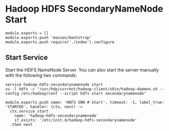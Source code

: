 
# Hadoop HDFS SecondaryNameNode Start

    module.exports = []
    module.exports.push 'masson/bootstrap'
    module.exports.push require('./index').configure

## Start Service

Start the HDFS NameNode Server. You can also start the server manually with the
following two commands:

```
service hadoop-hdfs-secondarynamenode start
su -l hdfs -c "/usr/hdp/current/hadoop-client/sbin/hadoop-daemon.sh --config /etc/hadoop/conf --script hdfs start secondarynamenode"
```

    module.exports.push name: 'HDFS SNN # Start', timeout: -1, label_true: 'STARTED', handler: (ctx, next) ->
      ctx.service_start
        name: 'hadoop-hdfs-secondarynamenode'
        if_exists: '/etc/init.d/hadoop-hdfs-secondarynamenode'
      .then next
